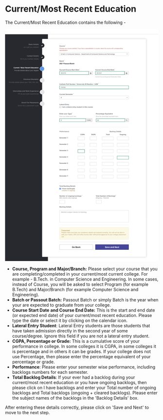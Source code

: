 # Current/Most Recent Education

The Current/Most Recent Education contains the following -

![](<../../.gitbook/assets/image (148).png>)

* **Course, Program and Major/Branch:** Please select your course that you are completing/completed in your current/most current college. For example - B.Tech. in Computer Science and Engineering. In some cases, instead of Course, you will be asked to select Program (for example B.Tech) and Major/Branch (for example Computer Science and Engineering).
* **Batch or Passout Batch:** Passout Batch or simply Batch is the year when your are expected to graduate from your college.&#x20;
* **Course Start Date** **and Course End Date:** This is the start and end date (or expected end date) of your current/most recent education. Please type the date or select it by clicking on the calendar icon.
* **Lateral Entry Student**: Lateral Entry students are those students that have taken admission directly in the second year of some course/degree. Ignore this field if you are not a lateral entry student.
* **CGPA, Percentage or Grade:** This is a cumulative score of your performance in college. In some colleges it is CGPA, in some colleges it is percentage and in others it can be grades. If your college does not use Percentage, then please enter the percentage equivalent of your percentage or grade.&#x20;
* **Performance**: Please enter your semester wise performance, including backlogs numbers for each semester.
* **Total Backlog Details**: If your ever had a backlog during your current/most recent education or you have ongoing backlogs, then please click on I have backlogs and enter your Total number of ongoing backlogs and Total backlogs (ongoing + cleared backlogs). Please enter the subject names of the backlogs in the 'Backlog Details' box.

After entering these details correctly, please click on 'Save and Next' to move to the next step.

